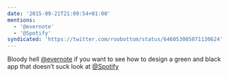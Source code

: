 ```yaml
---
date: '2015-09-21T21:09:54+01:00'
mentions:
  - '@evernote'
  - '@Spotify'
syndicated: 'https://twitter.com/roobottom/status/646053005071130624'
---
```

Bloody hell [@evernote](https://twitter.com/@evernote) if you want to see how to design a green and black app that doesn’t suck look at [@Spotify](https://twitter.com/@Spotify)

